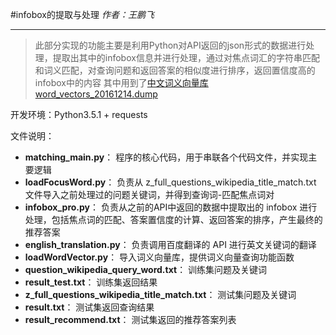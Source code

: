 #infobox的提取与处理
*作者：王鹏飞*


----------


>  此部分实现的功能主要是利用Python对API返回的json形式的数据进行处理，提取出其中的infobox信息并进行处理，通过对焦点词汇的字符串匹配和词义匹配，对查询问题和返回答案的相似度进行排序，返回置信度高的infobox中的内容
>  其中用到了[中文词义向量库 word_vectors_20161214.dump](http://pan.baidu.com/s/1hrNcmI4)

开发环境：Python3.5.1 + requests

文件说明：

 - **matching_main.py**： 程序的核心代码，用于串联各个代码文件，并实现主要逻辑
 - **loadFocusWord.py**： 负责从 z_full_questions_wikipedia_title_match.txt 文件导入之前处理过的问题关键词，并得到查询词-匹配焦点词对
 - **infobox_pro.py**： 负责从之前的API中返回的数据中提取出的 infobox 进行处理，包括焦点词的匹配、答案置信度的计算、返回答案的排序，产生最终的推荐答案
 - **english_translation.py**： 负责调用百度翻译的 API 进行英文关键词的翻译
 - **loadWordVector.py**： 导入词义向量库，提供词义向量查询功能函数
 - **question_wikipedia_query_word.txt**： 训练集问题及关键词
 - **result_test.txt**： 训练集返回结果
 - **z_full_questions_wikipedia_title_match.txt**： 测试集问题及关键词
 - **result.txt**： 测试集返回查询结果
 - **result_recommend.txt**： 测试集返回的推荐答案列表

